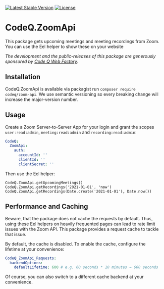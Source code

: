 [![Latest Stable Version](https://poser.pugx.org/codeq/zoom-api/v/stable)](https://packagist.org/packages/codeq/zoom-api)
[![License](https://poser.pugx.org/codeq/zoom-api/license)](LICENSE)

# CodeQ.ZoomApi

This package gets upcoming meetings and meeting recordings from Zoom. 
You can use the Eel helper to show these on your website

*The development and the public-releases of this package are generously sponsored by [Code Q Web Factory](http://codeq.at).*

## Installation

CodeQ.ZoomApi is available via packagist run `composer require codeq/zoom-api`.
We use semantic versioning so every breaking change will increase the major-version number.

## Usage

Create a Zoom Server-to-Server App for your login and grant the scopes `user:read:admin`, `meeting:read:admin` and `recording:read:admin`:

```yaml
CodeQ:
  ZoomApi:
    auth:
      accountId: ''
      clientId: ''
      clientSecret: ''
```

Then use the Eel helper:

```
CodeQ.ZoomApi.getUpcomingMeetings()
CodeQ.ZoomApi.getRecordings('2021-01-01', 'now')
CodeQ.ZoomApi.getRecordings(Date.create('2021-01-01'), Date.now())
```

## Performance and Caching

Beware, that the package does not cache the requests by default. Thus, using these Eel helpers on
heavily frequented pages can lead to rate limit issues with the Zoom API. This package provides
a request cache to tackle that issue. 

By default, the cache is disabled. To enable the cache, configure the lifetime at your convenience:

```yaml
CodeQ_ZoomApi_Requests:
  backendOptions:
    defaultLifetime: 600 # e.g. 60 seconds * 10 minutes = 600 seconds
```

Of course, you can also switch to a different cache backend at your convenience.
